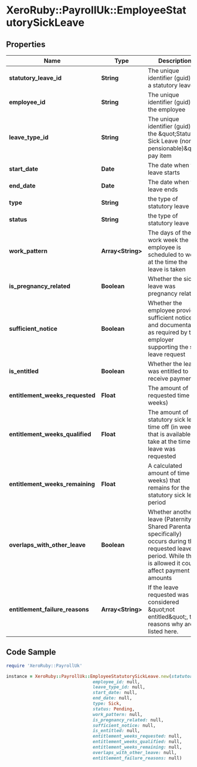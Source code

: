 # XeroRuby::PayrollUk::EmployeeStatutorySickLeave

## Properties

Name | Type | Description | Notes
------------ | ------------- | ------------- | -------------
**statutory_leave_id** | **String** | The unique identifier (guid) of a statutory leave | [optional] 
**employee_id** | **String** | The unique identifier (guid) of the employee | 
**leave_type_id** | **String** | The unique identifier (guid) of the \&quot;Statutory Sick Leave (non-pensionable)\&quot; pay item | 
**start_date** | **Date** | The date when the leave starts | 
**end_date** | **Date** | The date when the leave ends | 
**type** | **String** | the type of statutory leave | [optional] 
**status** | **String** | the type of statutory leave | [optional] 
**work_pattern** | **Array&lt;String&gt;** | The days of the work week the employee is scheduled to work at the time the leave is taken | 
**is_pregnancy_related** | **Boolean** | Whether the sick leave was pregnancy related | 
**sufficient_notice** | **Boolean** | Whether the employee provided sufficient notice and documentation as required by the employer supporting the sick leave request | 
**is_entitled** | **Boolean** | Whether the leave was entitled to receive payment | [optional] 
**entitlement_weeks_requested** | **Float** | The amount of requested time (in weeks) | [optional] 
**entitlement_weeks_qualified** | **Float** | The amount of statutory sick leave time off (in weeks) that is available to take at the time the leave was requested | [optional] 
**entitlement_weeks_remaining** | **Float** | A calculated amount of time (in weeks) that remains for the statutory sick leave period | [optional] 
**overlaps_with_other_leave** | **Boolean** | Whether another leave (Paternity, Shared Parental specifically) occurs during the requested leave&#39;s period. While this is allowed it could affect payment amounts | [optional] 
**entitlement_failure_reasons** | **Array&lt;String&gt;** | If the leave requested was considered \&quot;not entitled\&quot;, the reasons why are listed here. | [optional] 

## Code Sample

```ruby
require 'XeroRuby::PayrollUk'

instance = XeroRuby::PayrollUk::EmployeeStatutorySickLeave.new(statutory_leave_id: null,
                                 employee_id: null,
                                 leave_type_id: null,
                                 start_date: null,
                                 end_date: null,
                                 type: Sick,
                                 status: Pending,
                                 work_pattern: null,
                                 is_pregnancy_related: null,
                                 sufficient_notice: null,
                                 is_entitled: null,
                                 entitlement_weeks_requested: null,
                                 entitlement_weeks_qualified: null,
                                 entitlement_weeks_remaining: null,
                                 overlaps_with_other_leave: null,
                                 entitlement_failure_reasons: null)
```


